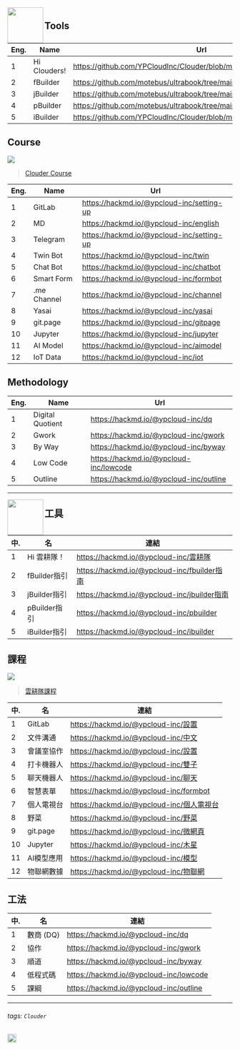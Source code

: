 <img align="left" height="80" src="https://m3.ypcloud.com/cms/jdi_cards_clouder_cms_6eae937bb7.png">

## Tools

| Eng. | Name | Url |
| --- | --- | --- |
| 1 | Hi Clouders! | https://github.com/YPCloudInc/Clouder/blob/main/README.md |
| 2 | fBuilder | https://github.com/motebus/ultrabook/tree/main/Ultranet%20Apps/fBuilder |
| 3 | jBuilder | https://github.com/motebus/ultrabook/tree/main/Ultranet%20Apps/jBuilder |
| 4 | pBuilder | https://github.com/motebus/ultrabook/tree/main/Ultranet%20Apps/pBuilder |
| 5 | iBuilder | https://github.com/YPCloudInc/Clouder/blob/main/md/iBuilder.md |

## Course

![](https://m3.ypcloud.com/cms/12_courses_2d40e32881.png)
> [Clouder Course](https://hackmd.io/@ypcloud-inc/skill)

| Eng. | Name | Url |
| --- | --- | --- |
| 1  | GitLab      | https://hackmd.io/@ypcloud-inc/setting-up |
| 2  | MD          | https://hackmd.io/@ypcloud-inc/english |
| 3  | Telegram    | https://hackmd.io/@ypcloud-inc/setting-up |
| 4  | Twin Bot    | https://hackmd.io/@ypcloud-inc/twin |
| 5  | Chat Bot    | https://hackmd.io/@ypcloud-inc/chatbot |
| 6  | Smart Form  | https://hackmd.io/@ypcloud-inc/formbot |
| 7  | .me Channel | https://hackmd.io/@ypcloud-inc/channel |
| 8  | Yasai       | https://hackmd.io/@ypcloud-inc/yasai |
| 9  | git.page    | https://hackmd.io/@ypcloud-inc/gitpage |
| 10 | Jupyter     | https://hackmd.io/@ypcloud-inc/jupyter |
| 11 | AI Model    | https://hackmd.io/@ypcloud-inc/aimodel |
| 12 | IoT Data    | https://hackmd.io/@ypcloud-inc/iot |

## Methodology

| Eng. | Name | Url |
| --- | --- | --- |
| 1 | Digital Quotient | https://hackmd.io/@ypcloud-inc/dq |
| 2 | Gwork            | https://hackmd.io/@ypcloud-inc/gwork |
| 3 | By Way           | https://hackmd.io/@ypcloud-inc/byway |
| 4 | Low Code         | https://hackmd.io/@ypcloud-inc/lowcode |
| 5 | Outline          | https://hackmd.io/@ypcloud-inc/outline |

---

<img align="left" height="80" src="https://m3.ypcloud.com/cms/jdi_cards_clouder_cms_6eae937bb7.png">

## 工具

| 中. | 名 | 連結 |
| --- | ------------ | --- |
| 1 | Hi 雲耕隊！  | https://hackmd.io/@ypcloud-inc/雲耕隊 |
| 2 | fBuilder指引 | https://hackmd.io/@ypcloud-inc/fbuilder指南 |
| 3 | jBuilder指引 | https://hackmd.io/@ypcloud-inc/jbuilder指南 |
| 4 | pBuilder指引 | https://hackmd.io/@ypcloud-inc/pbuilder |
| 5 | iBuilder指引 | https://hackmd.io/@ypcloud-inc/ibuilder |

## 課程

![](https://m3.ypcloud.com/cms/abcd_b37589fb73.png)
> [雲耕隊課程](https://hackmd.io/@ypcloud-inc/雲耕隊課程)

| 中. | 名 | 連結 |
| --- | --- | --- |
| 1  | GitLab     | https://hackmd.io/@ypcloud-inc/設置 |
| 2  | 文件溝通   | https://hackmd.io/@ypcloud-inc/中文 |
| 3  | 會議室協作 | https://hackmd.io/@ypcloud-inc/設置 |
| 4  | 打卡機器人 | https://hackmd.io/@ypcloud-inc/雙子 |
| 5  | 聊天機器人 | https://hackmd.io/@ypcloud-inc/聊天 |
| 6  | 智慧表單   | https://hackmd.io/@ypcloud-inc/formbot |
| 7  | 個人電視台 | https://hackmd.io/@ypcloud-inc/個人電視台 |
| 8  | 野菜       | https://hackmd.io/@ypcloud-inc/野菜 |
| 9  | git.page   | https://hackmd.io/@ypcloud-inc/微網頁 |
| 10 | Jupyter    | https://hackmd.io/@ypcloud-inc/木星 |
| 11 | AI模型應用 | https://hackmd.io/@ypcloud-inc/模型 |
| 12 | 物聯網數據 | https://hackmd.io/@ypcloud-inc/物聯網 |

## 工法

| 中. | 名 | 連結 |
| --- | --- | --- |
| 1 | 數商 (DQ) | https://hackmd.io/@ypcloud-inc/dq |
| 2 | 協作      | https://hackmd.io/@ypcloud-inc/gwork |
| 3 | 順道      | https://hackmd.io/@ypcloud-inc/byway |
| 4 | 低程式碼  | https://hackmd.io/@ypcloud-inc/lowcode |
| 5 | 課綱      | https://hackmd.io/@ypcloud-inc/outline |

---
###### tags: `Clouder`

<img align="left" height="20" src="https://m3.ypcloud.com/cms/ypcloud_4201c3b7a8.png">
